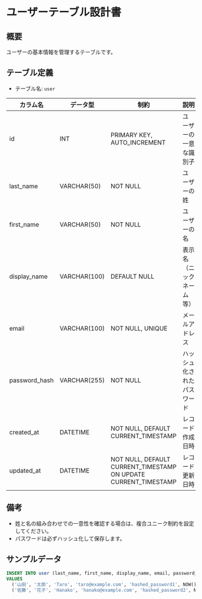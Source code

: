 # ユーザーテーブル設計書

## 概要
ユーザーの基本情報を管理するテーブルです。

## テーブル定義
- テーブル名: `user`

| カラム名      | データ型     | 制約                                              | 説明                                  |
|---------------|--------------|---------------------------------------------------|---------------------------------------|
| id            | INT          | PRIMARY KEY, AUTO_INCREMENT                       | ユーザーの一意な識別子                  |
| last_name     | VARCHAR(50)  | NOT NULL                                          | ユーザーの姓                         |
| first_name    | VARCHAR(50)  | NOT NULL                                          | ユーザーの名                         |
| display_name  | VARCHAR(100) | DEFAULT NULL                                      | 表示名（ニックネーム等）               |
| email         | VARCHAR(100) | NOT NULL, UNIQUE                                  | メールアドレス                       |
| password_hash | VARCHAR(255) | NOT NULL                                          | ハッシュ化されたパスワード            |
| created_at    | DATETIME     | NOT NULL, DEFAULT CURRENT_TIMESTAMP               | レコード作成日時                      |
| updated_at    | DATETIME     | NOT NULL, DEFAULT CURRENT_TIMESTAMP ON UPDATE CURRENT_TIMESTAMP | レコード更新日時      |

## 備考
- 姓と名の組み合わせでの一意性を確認する場合は、複合ユニーク制約を設定してください。
- パスワードは必ずハッシュ化して保存します。

## サンプルデータ
```sql
INSERT INTO user (last_name, first_name, display_name, email, password_hash, created_at, updated_at)
VALUES
  ('山田', '太郎', 'Taro', 'taro@example.com', 'hashed_password1', NOW(), NOW()),
  ('佐藤', '花子', 'Hanako', 'hanako@example.com', 'hashed_password2', NOW(), NOW());
